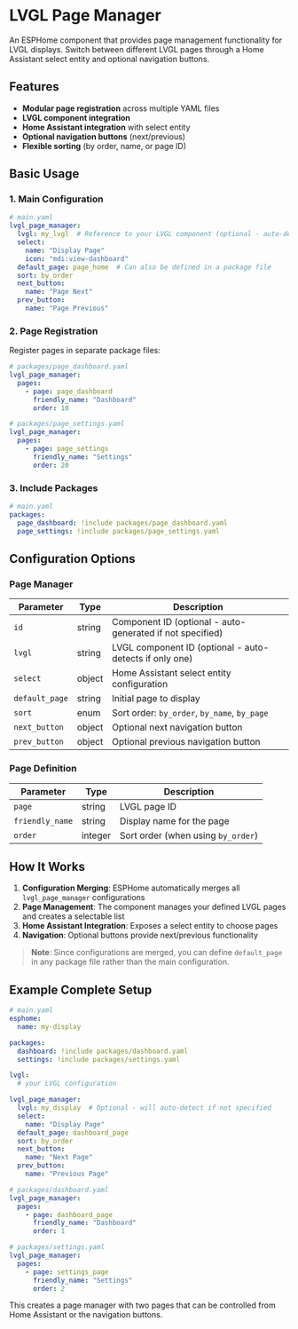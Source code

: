 # LVGL Page Manager

An ESPHome component that provides page management functionality for LVGL displays. Switch between different LVGL pages through a Home Assistant select entity and optional navigation buttons.

## Features

- **Modular page registration** across multiple YAML files
- **LVGL component integration**
- **Home Assistant integration** with select entity
- **Optional navigation buttons** (next/previous)
- **Flexible sorting** (by order, name, or page ID)

## Basic Usage

### 1. Main Configuration

```yaml
# main.yaml
lvgl_page_manager:
  lvgl: my_lvgl  # Reference to your LVGL component (optional - auto-detects if only one)
  select:
    name: "Display Page"
    icon: "mdi:view-dashboard"
  default_page: page_home  # Can also be defined in a package file
  sort: by_order
  next_button:
    name: "Page Next"
  prev_button:
    name: "Page Previous"
```

### 2. Page Registration

Register pages in separate package files:

```yaml
# packages/page_dashboard.yaml
lvgl_page_manager:
  pages:
    - page: page_dashboard
      friendly_name: "Dashboard"
      order: 10

# packages/page_settings.yaml
lvgl_page_manager:
  pages:
    - page: page_settings
      friendly_name: "Settings"
      order: 20
```

### 3. Include Packages

```yaml
# main.yaml
packages:
  page_dashboard: !include packages/page_dashboard.yaml
  page_settings: !include packages/page_settings.yaml
```

## Configuration Options

### Page Manager

| Parameter | Type | Description |
|-----------|------|-------------|
| `id` | string | Component ID (optional - auto-generated if not specified) |
| `lvgl` | string | LVGL component ID (optional - auto-detects if only one) |
| `select` | object | Home Assistant select entity configuration |
| `default_page` | string | Initial page to display |
| `sort` | enum | Sort order: `by_order`, `by_name`, `by_page` |
| `next_button` | object | Optional next navigation button |
| `prev_button` | object | Optional previous navigation button |

### Page Definition

| Parameter | Type | Description |
|-----------|------|-------------|
| `page` | string | LVGL page ID |
| `friendly_name` | string | Display name for the page |
| `order` | integer | Sort order (when using `by_order`) |

## How It Works

1. **Configuration Merging**: ESPHome automatically merges all `lvgl_page_manager` configurations
2. **Page Management**: The component manages your defined LVGL pages and creates a selectable list
3. **Home Assistant Integration**: Exposes a select entity to choose pages
4. **Navigation**: Optional buttons provide next/previous functionality

> **Note**: Since configurations are merged, you can define `default_page` in any package file rather than the main configuration.

## Example Complete Setup

```yaml
# main.yaml
esphome:
  name: my-display

packages:
  dashboard: !include packages/dashboard.yaml
  settings: !include packages/settings.yaml

lvgl:
  # your LVGL configuration

lvgl_page_manager:
  lvgl: my_display  # Optional - will auto-detect if not specified
  select:
    name: "Display Page"
  default_page: dashboard_page
  sort: by_order
  next_button:
    name: "Next Page"
  prev_button:
    name: "Previous Page"
```

```yaml
# packages/dashboard.yaml
lvgl_page_manager:
  pages:
    - page: dashboard_page
      friendly_name: "Dashboard"
      order: 1
```

```yaml
# packages/settings.yaml
lvgl_page_manager:
  pages:
    - page: settings_page
      friendly_name: "Settings"
      order: 2
```

This creates a page manager with two pages that can be controlled from Home Assistant or the navigation buttons.